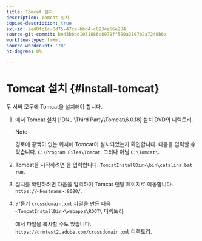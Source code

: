 ```yaml
---
title: Tomcat 설치
description: Tomcat 설치
copied-description: true
exl-id: aed8fc1c-0d75-47ca-bbd4-c0934a66e284
source-git-commit: be43bbbd1051886c8979ff590a3197b2a7249b6a
workflow-type: tm+mt
source-wordcount: '78'
ht-degree: 0%

---
```


# Tomcat 설치 {#install-tomcat}

두 서버 모두에 Tomcat을 설치해야 합니다.
1. 에서 Tomcat 설치 [!DNL \Third Party\Tomcat\6.0.18\] 설치 DVD의 디렉토리.

   >[!NOTE]
   >
   >경로에 공백이 없는 위치에 Tomcat이 설치되었는지 확인합니다. 다음을 입력할 수 있습니다. `C:\Program Files\Tomcat`, 그러나 아님 `C:\Tomcat\`.

1. Tomcat을 시작하려면 을 입력합니다. `TomcatInstallDir>\bin\catalina.bat run`.
1. 설치를 확인하려면 다음을 입력하여 Tomcat 랜딩 페이지로 이동합니다. `https://<Hostname>:8080/`.
1. 만들기 `crossdomain.xml` 파일을 만든 다음 `<TomcatInstallDir>\webapps\ROOT\` 디렉토리.

   에서 파일을 복사할 수도 있습니다. `https://drmtest2.adobe.com/crossdomain.xml` 디렉토리.
